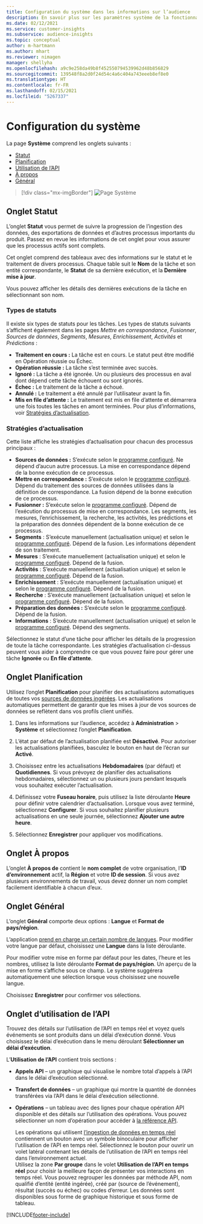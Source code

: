 ```yaml
---
title: Configuration du système dans les informations sur l’audience
description: En savoir plus sur les paramètres système de la fonctionnalité d’informations sur l’audience de Dynamics 365 Customer Insights.
ms.date: 02/12/2021
ms.service: customer-insights
ms.subservice: audience-insights
ms.topic: conceptual
author: m-hartmann
ms.author: mhart
ms.reviewer: nimagen
manager: shellyha
ms.openlocfilehash: a9c9e258da49b8f452550794539962d48b856829
ms.sourcegitcommit: 139548f8a2d0f24d54c4a6c404a743eeeb8ef8e0
ms.translationtype: HT
ms.contentlocale: fr-FR
ms.lasthandoff: 02/15/2021
ms.locfileid: "5267337"
---
```

# <a name="system-configuration"></a>Configuration du système

La page **Système** comprend les onglets suivants :
- [Statut](#status-tab)
- [Planification](#schedule-tab)
- [Utilisation de l’API](#api-usage-tab)
- [À propos](#about-tab)
- [Général](#general-tab)

> [!div class="mx-imgBorder"]
> ![Page Système](media/system-tabs.png "Page Système")

## <a name="status-tab"></a>Onglet Statut

L’onglet **Statut** vous permet de suivre la progression de l’ingestion des données, des exportations de données et d’autres processus importants du produit. Passez en revue les informations de cet onglet pour vous assurer que les processus actifs sont complets.

Cet onglet comprend des tableaux avec des informations sur le statut et le traitement de divers processus. Chaque table suit le **Nom** de la tâche et son entité correspondante, le **Statut** de sa dernière exécution, et la **Dernière mise à jour**.

Vous pouvez afficher les détails des dernières exécutions de la tâche en sélectionnant son nom.

### <a name="status-types"></a>Types de statuts

Il existe six types de statuts pour les tâches. Les types de statuts suivants s’affichent également dans les pages *Mettre en correspondance*, *Fusionner*, *Sources de données*, *Segments*, *Mesures*, *Enrichissement*, *Activités* et *Prédictions* :

- **Traitement en cours :** La tâche est en cours. Le statut peut être modifié en Opération réussie ou Échec.
- **Opération réussie :** La tâche s’est terminée avec succès.
- **Ignoré :** La tâche a été ignorée. Un ou plusieurs des processus en aval dont dépend cette tâche échouent ou sont ignorés.
- **Échec :** Le traitement de la tâche a échoué.
- **Annulé :** Le traitement a été annulé par l’utilisateur avant la fin.
- **Mis en file d’attente :** Le traitement est mis en file d’attente et démarrera une fois toutes les tâches en amont terminées. Pour plus d’informations, voir [Stratégies d’actualisation](#refresh-policies).

### <a name="refresh-policies"></a>Stratégies d’actualisation

Cette liste affiche les stratégies d’actualisation pour chacun des processus principaux :

- **Sources de données :** S’exécute selon le [programme configuré](#schedule-tab). Ne dépend d’aucun autre processus. La mise en correspondance dépend de la bonne exécution de ce processus.
- **Mettre en correspondance :** S’exécute selon le [programme configuré](#schedule-tab). Dépend du traitement des sources de données utilisées dans la définition de correspondance. La fusion dépend de la bonne exécution de ce processus.
- **Fusionner :** S’exécute selon le [programme configuré](#schedule-tab). Dépend de l’exécution du processus de mise en correspondance. Les segments, les mesures, l’enrichissement, la recherche, les activités, les prédictions et la préparation des données dépendent de la bonne exécution de ce processus.
- **Segments** : S’exécute manuellement (actualisation unique) et selon le [programme configuré](#schedule-tab). Dépend de la fusion. Les informations dépendent de son traitement.
- **Mesures** : S’exécute manuellement (actualisation unique) et selon le [programme configuré](#schedule-tab). Dépend de la fusion.
- **Activités** : S’exécute manuellement (actualisation unique) et selon le [programme configuré](#schedule-tab). Dépend de la fusion.
- **Enrichissement** : S’exécute manuellement (actualisation unique) et selon le [programme configuré](#schedule-tab). Dépend de la fusion.
- **Recherche** : S’exécute manuellement (actualisation unique) et selon le [programme configuré](#schedule-tab). Dépend de la fusion.
- **Préparation des données :** S’exécute selon le [programme configuré](#schedule-tab). Dépend de la fusion.
- **Informations** : S’exécute manuellement (actualisation unique) et selon le [programme configuré](#schedule-tab). Dépend des segments.

Sélectionnez le statut d’une tâche pour afficher les détails de la progression de toute la tâche correspondante. Les stratégies d’actualisation ci-dessus peuvent vous aider à comprendre ce que vous pouvez faire pour gérer une tâche **Ignorée** ou **En file d’attente**.

## <a name="schedule-tab"></a>Onglet Planification

Utilisez l’onglet **Planification** pour planifier des actualisations automatiques de toutes vos [sources de données ingérées](data-sources.md). Les actualisations automatiques permettent de garantir que les mises à jour de vos sources de données se reflètent dans vos profils client unifiés.

1. Dans les informations sur l’audience, accédez à **Administration** > **Système** et sélectionnez l’onglet **Planification**.

2. L’état par défaut de l’actualisation planifiée est **Désactivé**. Pour autoriser les actualisations planifiées, basculez le bouton en haut de l’écran sur **Activé**.

3. Choisissez entre les actualisations **Hebdomadaires** (par défaut) et **Quotidiennes**. Si vous prévoyez de planifier des actualisations hebdomadaires, sélectionnez un ou plusieurs jours pendant lesquels vous souhaitez exécuter l’actualisation.

4. Définissez votre **Fuseau horaire**, puis utilisez la liste déroulante **Heure** pour définir votre calendrier d’actualisation. Lorsque vous avez terminé, sélectionnez **Configurer**. Si vous souhaitez planifier plusieurs actualisations en une seule journée, sélectionnez **Ajouter une autre heure**.

5. Sélectionnez **Enregistrer** pour appliquer vos modifications.

## <a name="about-tab"></a>Onglet À propos

L’onglet **À propos de** contient le **nom complet** de votre organisation, l’**ID d’environnement** actif, la **Région** et votre **ID de session**. Si vous avez plusieurs environnements de travail, vous devez donner un nom complet facilement identifiable à chacun d’eux.

## <a name="general-tab"></a>Onglet Général

L’onglet **Général** comporte deux options : **Langue** et **Format de pays/région**.

L’application [prend en charge un certain nombre de langues](supported-languages.md). Pour modifier votre langue par défaut, choisissez une **Langue** dans la liste déroulante.

Pour modifier votre mise en forme par défaut pour les dates, l’heure et les nombres, utilisez la liste déroulante **Format de pays/région**. Un aperçu de la mise en forme s’affiche sous ce champ. Le système suggérera automatiquement une sélection lorsque vous choisissez une nouvelle langue.

Choisissez **Enregistrer** pour confirmer vos sélections.

## <a name="api-usage-tab"></a>Onglet d’utilisation de l’API

Trouvez des détails sur l’utilisation de l’API en temps réel et voyez quels événements se sont produits dans un délai d’exécution donné. Vous choisissez le délai d’exécution dans le menu déroulant **Sélectionner un délai d’exécution**. 

L’**Utilisation de l’API** contient trois sections : 
- **Appels API** – un graphique qui visualise le nombre total d’appels à l’API dans le délai d’exécution sélectionné.

- **Transfert de données** – un graphique qui montre la quantité de données transférées via l’API dans le délai d’exécution sélectionné.

-  **Opérations** – un tableau avec des lignes pour chaque opération API disponible et des détails sur l’utilisation des opérations. Vous pouvez sélectionner un nom d’opération pour accéder à [la référence API](https://developer.ci.ai.dynamics.com/api-details#api=CustomerInsights&operation=Get-all-instances).

   Les opérations qui utilisent [l’ingestion de données en temps réel](real-time-data-ingestion.md) contiennent un bouton avec un symbole binoculaire pour afficher l’utilisation de l’API en temps réel. Sélectionnez le bouton pour ouvrir un volet latéral contenant les détails de l’utilisation de l’API en temps réel dans l’environnement actuel.   
   Utilisez la zone **Par groupe** dans le volet **Utilisation de l’API en temps réel** pour choisir la meilleure façon de présenter vos interactions en temps réel. Vous pouvez regrouper les données par méthode API, nom qualifié d’entité (entité ingérée), créé par (source de l’événement), résultat (succès ou échec) ou codes d’erreur. Les données sont disponibles sous forme de graphique historique et sous forme de tableau.


[!INCLUDE[footer-include](../includes/footer-banner.md)]